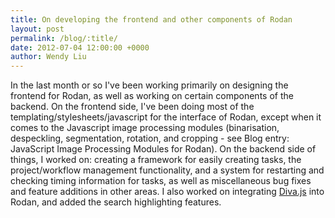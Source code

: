 ```yaml
---
title: On developing the frontend and other components of Rodan
layout: post
permalink: /blog/:title/
date: 2012-07-04 12:00:00 +0000
author: Wendy Liu
---
```


In the last month or so I've been working primarily on designing the frontend for Rodan, as well as working on certain components of the backend. On the frontend side, I've been doing most of the templating/stylesheets/javascript for the interface of Rodan, except when it comes to the Javascript image processing modules (binarisation, despeckling, segmentation, rotation, and cropping - see Blog entry: JavaScript Image Processing Modules for Rodan). On the backend side of things, I worked on: creating a framework for easily creating tasks, the project/workflow management functionality, and a system for restarting and checking timing information for tasks, as well as miscellaneous bug fixes and feature additions in other areas. I also worked on integrating [Diva.js](http://ddmal.music.mcgill.ca/diva) into Rodan, and added the search highlighting features.
